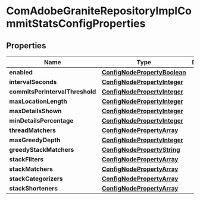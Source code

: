 

# ComAdobeGraniteRepositoryImplCommitStatsConfigProperties

## Properties

Name | Type | Description | Notes
------------ | ------------- | ------------- | -------------
**enabled** | [**ConfigNodePropertyBoolean**](ConfigNodePropertyBoolean.md) |  |  [optional]
**intervalSeconds** | [**ConfigNodePropertyInteger**](ConfigNodePropertyInteger.md) |  |  [optional]
**commitsPerIntervalThreshold** | [**ConfigNodePropertyInteger**](ConfigNodePropertyInteger.md) |  |  [optional]
**maxLocationLength** | [**ConfigNodePropertyInteger**](ConfigNodePropertyInteger.md) |  |  [optional]
**maxDetailsShown** | [**ConfigNodePropertyInteger**](ConfigNodePropertyInteger.md) |  |  [optional]
**minDetailsPercentage** | [**ConfigNodePropertyInteger**](ConfigNodePropertyInteger.md) |  |  [optional]
**threadMatchers** | [**ConfigNodePropertyArray**](ConfigNodePropertyArray.md) |  |  [optional]
**maxGreedyDepth** | [**ConfigNodePropertyInteger**](ConfigNodePropertyInteger.md) |  |  [optional]
**greedyStackMatchers** | [**ConfigNodePropertyString**](ConfigNodePropertyString.md) |  |  [optional]
**stackFilters** | [**ConfigNodePropertyArray**](ConfigNodePropertyArray.md) |  |  [optional]
**stackMatchers** | [**ConfigNodePropertyArray**](ConfigNodePropertyArray.md) |  |  [optional]
**stackCategorizers** | [**ConfigNodePropertyArray**](ConfigNodePropertyArray.md) |  |  [optional]
**stackShorteners** | [**ConfigNodePropertyArray**](ConfigNodePropertyArray.md) |  |  [optional]



